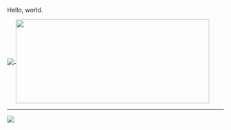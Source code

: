 Hello, world.

<!--
**mahieyin-rahmun/mahieyin-rahmun** is a ✨ _special_ ✨ repository because its `README.md` (this file) appears on your GitHub profile.

Here are some ideas to get you started:

- 🔭 I’m currently working on ...
- 🌱 I’m currently learning ...
- 👯 I’m looking to collaborate on ...
- 🤔 I’m looking for help with ...
- 💬 Ask me about ...
- 📫 How to reach me: ...
- 😄 Pronouns: ...
- ⚡ Fun fact: ...
-->

<a href="https://github.com/anuraghazra/github-readme-stats">
  <img align="center" src="https://github-readme-stats.vercel.app/api?username=mahieyin-rahmun&count_private=true&show_icons=true" />
</a>
<a href="https://github.com/anuraghazra/github-readme-stats">
  <img align="center" src="https://github-readme-stats.vercel.app/api/top-langs/?username=mahieyin-rahmun&layout=compact&count_private=true&hide=jupyter%20notebook,css,php" height="195px" width="450px" />
</a>
<br />
<hr />
<a href="https://github.com/mahieyin-rahmun/NextJSTypeScriptStarter">
  <img align="center" src="https://github-readme-stats.vercel.app/api/pin/?username=mahieyin-rahmun&repo=NextJSTypeScriptStarter" />
</a>
